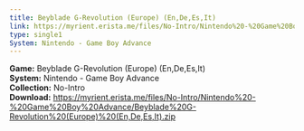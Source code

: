 ```yaml
---
title: Beyblade G-Revolution (Europe) (En,De,Es,It)
link: https://myrient.erista.me/files/No-Intro/Nintendo%20-%20Game%20Boy%20Advance/Beyblade%20G-Revolution%20(Europe)%20(En,De,Es,It).zip
type: single1
System: Nintendo - Game Boy Advance
---
```

<b>Game:</b> Beyblade G-Revolution (Europe) (En,De,Es,It)<br>
<b>System:</b> Nintendo - Game Boy Advance<br>
<b>Collection:</b> No-Intro<br>
<b>Download:</b> https://myrient.erista.me/files/No-Intro/Nintendo%20-%20Game%20Boy%20Advance/Beyblade%20G-Revolution%20(Europe)%20(En,De,Es,It).zip